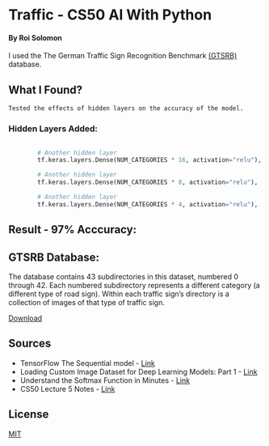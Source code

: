 # Traffic - CS50 AI With Python

#### By Roi Solomon

I used the The German Traffic Sign Recognition Benchmark [(GTSRB)](http://benchmark.ini.rub.de/?section=gtsrb&subsection=news) database.

## What I Found?

    Tested the effects of hidden layers on the accuracy of the model.

### Hidden Layers Added:

```python

        # Another hidden layer
        tf.keras.layers.Dense(NUM_CATEGORIES * 16, activation="relu"),

        # Another hidden layer
        tf.keras.layers.Dense(NUM_CATEGORIES * 8, activation="relu"),

        # Another hidden layer
        tf.keras.layers.Dense(NUM_CATEGORIES * 4, activation="relu"),
```

## Result - 97% Acccuracy:

    

## GTSRB Database:

The database contains 43 subdirectories in this dataset, numbered 0 through 42. Each numbered subdirectory represents a different category (a different type of road sign). Within each traffic sign’s directory is a collection of images of that type of traffic sign.

[Download](https://cdn.cs50.net/ai/2020/x/projects/5/gtsrb.zip)

## Sources

- TensorFlow The Sequential model - [Link](https://www.tensorflow.org/guide/keras/sequential_model)
- Loading Custom Image Dataset for Deep Learning Models: Part 1 - [Link](https://towardsdatascience.com/loading-custom-image-dataset-for-deep-learning-models-part-1-d64fa7aaeca6)
- Understand the Softmax Function in Minutes - [Link](https://medium.com/data-science-bootcamp/understand-the-softmax-function-in-minutes-f3a59641e86d#:~:text=Softmax%20is%20an%20activation%20function.&text=Softmax%20is%20exponential%20and%20enlarges,encoded%20in%20one%20hot%20encoding)
- CS50 Lecture 5 Notes - [Link](https://cs50.harvard.edu/ai/2020/notes/5/)

## License

[MIT](https://choosealicense.com/licenses/mit/)
